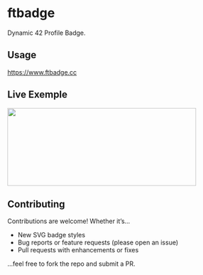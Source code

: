 # ftbadge

Dynamic 42 Profile Badge.

## Usage

https://www.ftbadge.cc

## Live Exemple

<a href="https://github.com/theoguerin64/ftbadge"><img src="https://api.ftbadge.cc/tguerin" width="425" height="175"></a>

## Contributing

Contributions are welcome! Whether it’s…

- New SVG badge styles
- Bug reports or feature requests (please open an issue)
- Pull requests with enhancements or fixes

…feel free to fork the repo and submit a PR.
